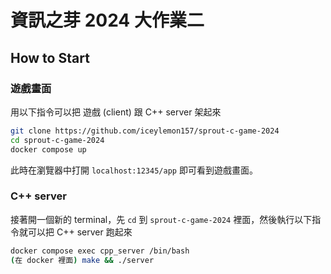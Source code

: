 # 資訊之芽 2024 大作業二

## How to Start

### 遊戲畫面

用以下指令可以把 遊戲 (client) 跟 C++ server 架起來

```bash
git clone https://github.com/iceylemon157/sprout-c-game-2024
cd sprout-c-game-2024
docker compose up
```

此時在瀏覽器中打開 `localhost:12345/app` 即可看到遊戲畫面。

### C++ server

接著開一個新的 terminal，先 `cd` 到 `sprout-c-game-2024` 裡面，然後執行以下指令就可以把 C++ server 跑起來

```bash
docker compose exec cpp_server /bin/bash
(在 docker 裡面) make && ./server
```

